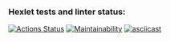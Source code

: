 ### Hexlet tests and linter status:
[![Actions Status](https://github.com/saintodes/python-project-49/workflows/hexlet-check/badge.svg)](https://github.com/saintodes/python-project-49/actions)
[![Maintainability](https://api.codeclimate.com/v1/badges/de07472ab4190224e3b7/maintainability)](https://codeclimate.com/github/saintodes/python-project-49/maintainability)
[![asciicast](https://asciinema.org/a/cVUvSgT9fVueIm6Dh9IJVmnOD.svg)](https://asciinema.org/a/cVUvSgT9fVueIm6Dh9IJVmnOD)
